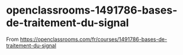 # openclassrooms-1491786-bases-de-traitement-du-signal
From https://openclassrooms.com/fr/courses/1491786-bases-de-traitement-du-signal
